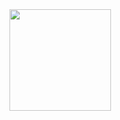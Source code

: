 <img height="180em" src="https://github-readme-stats.vercel.app/api?username=Viklysx&show_icons=true&theme=radical&hide_border=true&&count_private=true&include_all_commits=true" />
